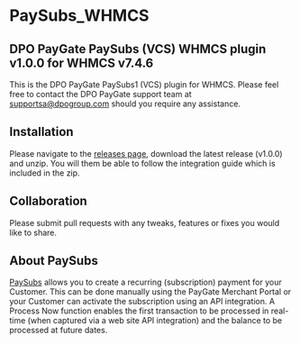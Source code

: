 # PaySubs_WHMCS
## DPO PayGate PaySubs (VCS) WHMCS plugin v1.0.0 for WHMCS v7.4.6

This is the DPO PayGate PaySubs1 (VCS) plugin for WHMCS. Please feel free to contact the DPO PayGate support team at supportsa@dpogroup.com should you require any assistance.

## Installation
Please navigate to the [releases page](https://github.com/PayGate/PaySubs_WHMCS/releases), download the latest release (v1.0.0) and unzip. You will them be able to follow the integration guide which is included in the zip.

## Collaboration

Please submit pull requests with any tweaks, features or fixes you would like to share.

## About PaySubs

[PaySubs](https://www.paygate.co.za/paygate-products/paysubs/) allows you to create a recurring (subscription) payment for your Customer. This can be done manually using the PayGate Merchant Portal or your Customer can activate the subscription using an API integration. A Process Now function enables the first transaction to be processed in real-time (when captured via a web site API integration) and the balance to be processed at future dates.

